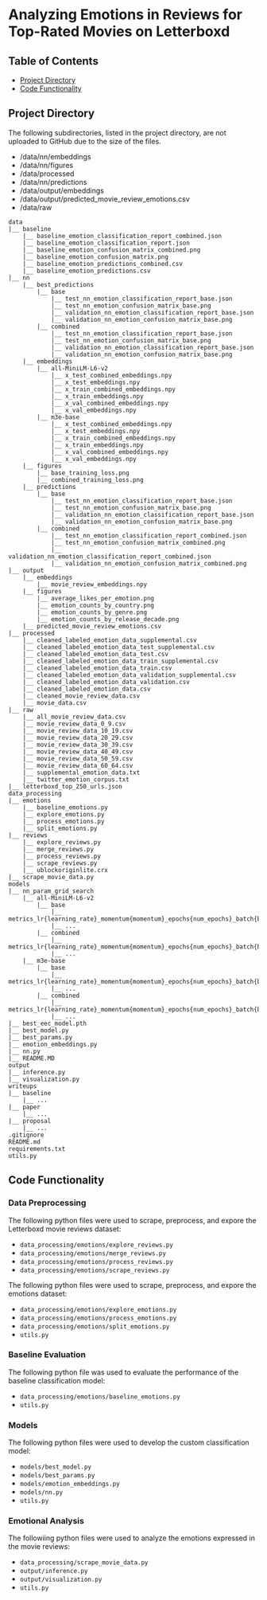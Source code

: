 # Analyzing Emotions in Reviews for Top-Rated Movies on Letterboxd

## Table of Contents

-   [Project Directory](#project-directory)
-   [Code Functionality](#code-functionality)

## Project Directory

The following subdirectories, listed in the project directory, are not uploaded
to GitHub due to the size of the files.

-   /data/nn/embeddings
-   /data/nn/figures
-   /data/processed
-   /data/nn/predictions
-   /data/output/embeddings
-   /data/output/predicted_movie_review_emotions.csv
-   /data/raw

```
data
|__ baseline
    |__ baseline_emotion_classification_report_combined.json
    |__ baseline_emotion_classification_report.json
    |__ baseline_emotion_confusion_matrix_combined.png
    |__ baseline_emotion_confusion_matrix.png
    |__ baseline_emotion_predictions_combined.csv
    |__ baseline_emotion_predictions.csv
|__ nn
    |__ best_predictions
        |__ base
            |__ test_nn_emotion_classification_report_base.json
            |__ test_nn_emotion_confusion_matrix_base.png
            |__ validation_nn_emotion_classification_report_base.json
            |__ validation_nn_emotion_confusion_matrix_base.png
        |__ combined
            |__ test_nn_emotion_classification_report_base.json
            |__ test_nn_emotion_confusion_matrix_base.png
            |__ validation_nn_emotion_classification_report_base.json
            |__ validation_nn_emotion_confusion_matrix_base.png
    |__ embeddings
        |__ all-MiniLM-L6-v2
            |__ x_test_combined_embeddings.npy
            |__ x_test_embeddings.npy
            |__ x_train_combined_embeddings.npy
            |__ x_train_embeddings.npy
            |__ x_val_combined_embeddings.npy
            |__ x_val_embeddings.npy
        |__ m3e-base
            |__ x_test_combined_embeddings.npy
            |__ x_test_embeddings.npy
            |__ x_train_combined_embeddings.npy
            |__ x_train_embeddings.npy
            |__ x_val_combined_embeddings.npy
            |__ x_val_embeddings.npy
    |__ figures
        |__ base_training_loss.png
        |__ combined_training_loss.png
    |__ predictions
        |__ base
            |__ test_nn_emotion_classification_report_base.json
            |__ test_nn_emotion_confusion_matrix_base.png
            |__ validation_nn_emotion_classification_report_base.json
            |__ validation_nn_emotion_confusion_matrix_base.png
        |__ combined
            |__ test_nn_emotion_classification_report_combined.json
            |__ test_nn_emotion_confusion_matrix_combined.png
            |__ validation_nn_emotion_classification_report_combined.json
            |__ validation_nn_emotion_confusion_matrix_combined.png
|__ output
    |__ embeddings
        |__ movie_review_embeddings.npy
    |__ figures
        |__ average_likes_per_emotion.png
        |__ emotion_counts_by_country.png
        |__ emotion_counts_by_genre.png
        |__ emotion_counts_by_release_decade.png
    |__ predicted_movie_review_emotions.csv
|__ processed
    |__ cleaned_labeled_emotion_data_supplemental.csv
    |__ cleaned_labeled_emotion_data_test_supplemental.csv
    |__ cleaned_labeled_emotion_data_test.csv
    |__ cleaned_labeled_emotion_data_train_supplemental.csv
    |__ cleaned_labeled_emotion_data_train.csv
    |__ cleaned_labeled_emotion_data_validation_supplemental.csv
    |__ cleaned_labeled_emotion_data_validation.csv
    |__ cleaned_labeled_emotion_data.csv
    |__ cleaned_movie_review_data.csv
    |__ movie_data.csv
|__ raw
    |__ all_movie_review_data.csv
    |__ movie_review_data_0_9.csv
    |__ movie_review_data_10_19.csv
    |__ movie_review_data_20_29.csv
    |__ movie_review_data_30_39.csv
    |__ movie_review_data_40_49.csv
    |__ movie_review_data_50_59.csv
    |__ movie_review_data_60_64.csv
    |__ supplemental_emotion_data.txt
    |__ twitter_emotion_corpus.txt
|__ letterboxd_top_250_urls.json
data_processing
|__ emotions
    |__ baseline_emotions.py
    |__ explore_emotions.py
    |__ process_emotions.py
    |__ split_emotions.py
|__ reviews
    |__ explore_reviews.py
    |__ merge_reviews.py
    |__ process_reviews.py
    |__ scrape_reviews.py
    |__ ublockoriginlite.crx
|__ scrape_movie_data.py
models
|__ nn_param_grid_search
    |__ all-MiniLM-L6-v2
        |__ base
            |__ metrics_lr{learning_rate}_momentum{momentum}_epochs{num_epochs}_batch{batch_size}.json
            |__ ...
        |__ combined
            |__ metrics_lr{learning_rate}_momentum{momentum}_epochs{num_epochs}_batch{batch_size}.json
            |__ ...
    |__ m3e-base
        |__ base
            |__ metrics_lr{learning_rate}_momentum{momentum}_epochs{num_epochs}_batch{batch_size}.json
            |__ ...
        |__ combined
            |__ metrics_lr{learning_rate}_momentum{momentum}_epochs{num_epochs}_batch{batch_size}.json
            |__ ...
|__ best_eec_model.pth
|__ best_model.py
|__ best_params.py
|__ emotion_embeddings.py
|__ nn.py
|__ README.MD
output
|__ inference.py
|__ visualization.py
writeups
|__ baseline
    |__ ...
|__ paper
    |__ ...
|__ proposal
    |__ ...
.gitignore
README.md
requirements.txt
utils.py
```

## Code Functionality

### Data Preprocessing

The following python files were used to scrape, preprocess, and expore the
Letterboxd movie reviews dataset:

-   `data_processing/emotions/explore_reviews.py`
-   `data_processing/emotions/merge_reviews.py`
-   `data_processing/emotions/process_reviews.py`
-   `data_processing/emotions/scrape_reviews.py`

The following python files were used to scrape, preprocess, and expore the
emotions dataset:

-   `data_processing/emotions/explore_emotions.py`
-   `data_processing/emotions/process_emotions.py`
-   `data_processing/emotions/split_emotions.py`
-   `utils.py`

### Baseline Evaluation

The following python file was used to evaluate the performance of the baseline
classification model:

-   `data_processing/emotions/baseline_emotions.py`
-   `utils.py`

### Models

The following python files were used to develop the custom classification model:

-   `models/best_model.py`
-   `models/best_params.py`
-   `models/emotion_embeddings.py`
-   `models/nn.py`
-   `utils.py`

### Emotional Analysis

The followiing python files were used to analyze the emotions expressed in the
movie reviews:

-   `data_processing/scrape_movie_data.py`
-   `output/inference.py`
-   `output/visualization.py`
-   `utils.py`
